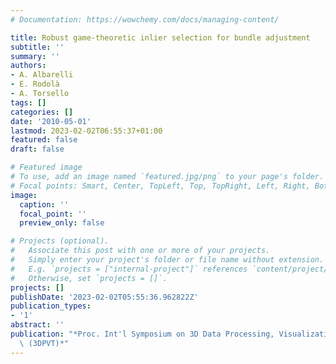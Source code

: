 ```yaml
---
# Documentation: https://wowchemy.com/docs/managing-content/

title: Robust game-theoretic inlier selection for bundle adjustment
subtitle: ''
summary: ''
authors:
- A. Albarelli
- E. Rodolà
- A. Torsello
tags: []
categories: []
date: '2010-05-01'
lastmod: 2023-02-02T06:55:37+01:00
featured: false
draft: false

# Featured image
# To use, add an image named `featured.jpg/png` to your page's folder.
# Focal points: Smart, Center, TopLeft, Top, TopRight, Left, Right, BottomLeft, Bottom, BottomRight.
image:
  caption: ''
  focal_point: ''
  preview_only: false

# Projects (optional).
#   Associate this post with one or more of your projects.
#   Simply enter your project's folder or file name without extension.
#   E.g. `projects = ["internal-project"]` references `content/project/deep-learning/index.md`.
#   Otherwise, set `projects = []`.
projects: []
publishDate: '2023-02-02T05:55:36.962822Z'
publication_types:
- '1'
abstract: ''
publication: "*Proc. Int'l Symposium on 3D Data Processing, Visualization and Transmission\
  \ (3DPVT)*"
---
```

